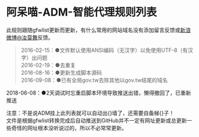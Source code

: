 # 阿呆喵-ADM-智能代理规则列表
此规则跟随gfwlist更新而更新，有什么常用的网站域名没有添加留言反馈或[新浪微博@汝莫舞](http://weibo.com/emcupid/)反馈。
>2016-02-15：●文件默认使用ANSI编码（无汉字）以免使用UTF-8（有汉字）出问题  
>2016-02-19：●去重复  
>2016-08-16：●更新生成脚本源码  
>2016-09-08：●已有全局gov.tw去除其他以gov.tw结尾的域名

2018-06-08：●2天调试时忘重启脚本环境导致推送出错，懒得撤回了，已重新推送

注意：不是说ADM挂上此列表就可以自动出{}墙了，还需要自备梯{}子！  
文件是根据gfwlist转换完成后自动推送到GitHub并不一定有网址更新或总更新一些奇怪的网址根本没听说过的，所以不必常常更新。